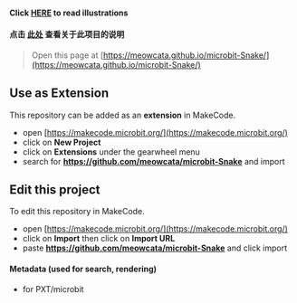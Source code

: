 #### Click [HERE](https://github.com/MeowCata/microbit-Snake/blob/master/illustration.md) to read illustrations
#### 点击 [此处](https://github.com/MeowCata/microbit-Snake/blob/master/illustration.md) 查看关于此项目的说明
> Open this page at [https://meowcata.github.io/microbit-Snake/](https://meowcata.github.io/microbit-Snake/)

## Use as Extension

This repository can be added as an **extension** in MakeCode.

* open [https://makecode.microbit.org/](https://makecode.microbit.org/)
* click on **New Project**
* click on **Extensions** under the gearwheel menu
* search for **https://github.com/meowcata/microbit-Snake** and import

## Edit this project

To edit this repository in MakeCode.

* open [https://makecode.microbit.org/](https://makecode.microbit.org/)
* click on **Import** then click on **Import URL**
* paste **https://github.com/meowcata/microbit-Snake** and click import

#### Metadata (used for search, rendering)

* for PXT/microbit
<script src="https://makecode.com/gh-pages-embed.js"></script><script>makeCodeRender("{{ site.makecode.home_url }}", "{{ site.github.owner_name }}/{{ site.github.repository_name }}");</script>

